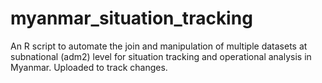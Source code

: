 # myanmar_situation_tracking
An R script to automate the join and manipulation of multiple datasets at subnational (adm2) level for situation tracking and operational analysis in Myanmar. Uploaded to track changes.
